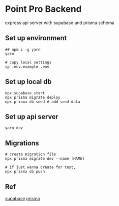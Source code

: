 # Point Pro Backend

express api server with supabase and prisma schema


## Set up environment

```shell
## npm i -g yarn
yarn

# copy local settings
cp .env.example .env

```

## Set up local db

```shell
npx supabase start
npx prisma migrate deploy
npx prisma db seed # add seed data
```

## Set up api server

```shell
yarn dev
```

## Migrations

```shell
# create migration file
npx prisma migrate dev --name [NAME]

# if just wanna create for test,
npx prisma db push

```
## Ref

[supabase](https://supabase.com/docs)
[prisma](https://www.prisma.io/docs/concepts/components/prisma-schema)

